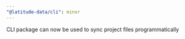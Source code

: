 ```yaml
---
"@latitude-data/cli": minor
---
```


CLI package can now be used to sync project files programmatically
